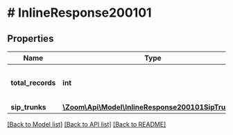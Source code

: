 # # InlineResponse200101

## Properties

Name | Type | Description | Notes
------------ | ------------- | ------------- | -------------
**total_records** | **int** | Total number of records returned. | [optional] 
**sip_trunks** | [**\Zoom\Api\Model\InlineResponse200101SipTrunks[]**](InlineResponse200101SipTrunks.md) |  | [optional] 

[[Back to Model list]](../../README.md#documentation-for-models) [[Back to API list]](../../README.md#documentation-for-api-endpoints) [[Back to README]](../../README.md)



